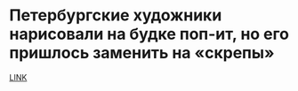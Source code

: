 # Петербургские художники нарисовали на будке поп-ит, но его пришлось заменить на «скрепы»



[LINK](https://varlamov.ru/4287623.html)